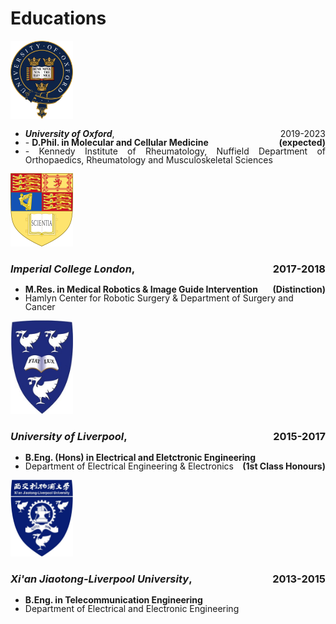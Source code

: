 #  <i class="fas fa-user-graduate"></i> Educations


<div class="logo-box">
<div class="logo-img">
<a href=""><img src='images/logo/Oxford-Univ-logo.png' alt="sym" width="100"></a>
</div>
<div class="logo-text">
<span>
<ul style="line-height: 100%; text-align: justify">
<li> <b><i>University of Oxford</i></b>, <div style="float:right;">2019-2023</div> </li>
<li> - <b>D.Phil. in Molecular and Cellular Medicine <div style="float:right;">(expected)</div></b> </li>
<li> - Kennedy Institute of Rheumatology, Nuffield Department of Orthopaedics, Rheumatology and Musculoskeletal Sciences</li>
</ul>
</span>
</div>
</div>

<div class="logo-box">
<div class="logo-img">
<a href=""><img src='images/logo/Imperial_College_London-logo.png' alt="sym" width="100"></a>
</div>
<div class="logo-text">
<h3><i>Imperial College London</i>, <div style="float:right;">2017-2018</div></h3> 
<ul style="line-height: 100%">
<li> <b>M.Res. in Medical Robotics & Image Guide Intervention <div style="float:right;">(Distinction)</div></b> </li>
<li> Hamlyn Center for Robotic Surgery & Department of Surgery and Cancer </li>
</ul>
</div>
</div>

<div class="logo-box">
<div class="logo-img">
<a href=""><img src='images/logo/liverpool_univ_logo.jpg' alt="sym" width="100"></a>
</div>
<div class="logo-text">
<h3><i>University of Liverpool</i>, <div style="float:right;">2015-2017</div></h3> 
<ul style="line-height: 100%">
<li> <b>B.Eng. (Hons) in Electrical and Eletctronic Engineering <div style="float:right;">(1st Class Honours)</div></b> </li>
<li> Department of Electrical Engineering & Electronics </li>
</ul>
</div>
</div>

<div class="logo-box">
<div class="logo-img">
<a href=""><img src='images/logo/xjtlu-logo.jpg' alt="sym" width="100"></a>
</div>
<div class="logo-text">
<h3><i>Xi'an Jiaotong-Liverpool University</i>, <div style="float:right;">2013-2015</div></h3> 
<ul style="line-height: 100%">
<li> <b>B.Eng. in Telecommunication Engineering </b> </li>
<li> Department of Electrical and Electronic Engineering</li>
</ul>
</div>
</div>
